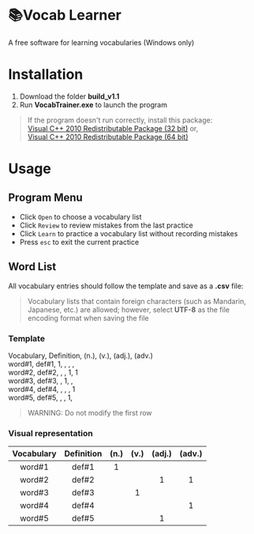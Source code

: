 # :books:Vocab Learner
A free software for learning vocabularies (Windows only)

# Installation
1. Download the folder **build_v1.1**
2. Run **VocabTrainer.exe** to launch the program

> If the program doesn't run correctly, install this package:\
> [Visual C++ 2010 Redistributable Package (32 bit)](https://www.microsoft.com/en-gb/download/details.aspx?id=5555) or,\
> [Visual C++ 2010 Redistributable Package (64 bit)](https://www.microsoft.com/en-us/download/details.aspx?id=14632)

# Usage
## Program Menu
- Click `Open` to choose a vocabulary list
- Click `Review` to review mistakes from the last practice
- Click `Learn` to practice a vocabulary list without recording mistakes
- Press `esc` to exit the current practice

## Word List
All vocabulary entries should follow the template and save as a **.csv** file:

> Vocabulary lists that contain foreign characters (such as Mandarin, Japanese, etc.) are allowed; however, select **UTF-8** as the file encoding format when saving the file

### Template
Vocabulary, Definition, (n.), (v.), (adj.), (adv.) \
word#1, def#1, 1, , , , \
word#2, def#2, , , 1, 1 \
word#3, def#3, , 1, , \
word#4, def#4, , , , 1 \
word#5, def#5, , , 1, 

> WARNING: Do not modify the first row

### Visual representation
| Vocabulary |	Definition | (n.) | (v.) | (adj.) | (adv.) |
| :--------: | :---------: | :--: | :--: | :----: | :----: |
|   word#1   |    def#1    |   1  |      |        |        |
|   word#2   |    def#2    |      |      |    1   |    1   |
|   word#3   |    def#3    |      |   1  |        |        |
|   word#4   |    def#4    |      |      |        |    1   |
|   word#5   |    def#5    |      |      |    1   |        |
